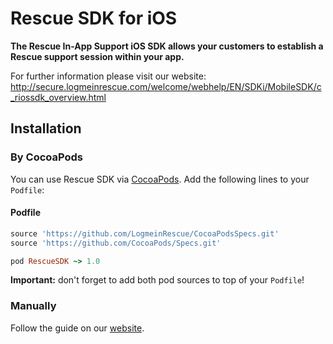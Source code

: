 # Rescue SDK for iOS

**The Rescue In-App Support iOS SDK allows your customers to establish a Rescue support session within your app.**

For further information please visit our website: http://secure.logmeinrescue.com/welcome/webhelp/EN/SDKi/MobileSDK/c_riossdk_overview.html

## Installation

### By CocoaPods

You can use Rescue SDK via [CocoaPods](http://cocoapods.org). Add the following lines to your `Podfile`:

#### Podfile

```ruby
source 'https://github.com/LogmeinRescue/CocoaPodsSpecs.git'
source 'https://github.com/CocoaPods/Specs.git'

pod RescueSDK ~> 1.0
```

**Important:** don't forget to add both pod sources to top of your `Podfile`!

### Manually

Follow the guide on our [website](http://secure.logmeinrescue.com/welcome/webhelp/EN/SDKi/MobileSDK/c_riossdk_overview.html).
